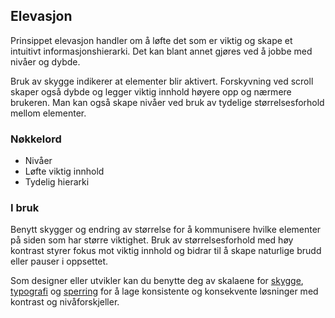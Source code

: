 ## Elevasjon

Prinsippet elevasjon handler om å løfte det som er viktig og skape et intuitivt informasjonshierarki. Det kan blant annet gjøres ved å jobbe med nivåer og dybde.

Bruk av skygge indikerer at elementer blir aktivert. Forskyvning ved scroll skaper også dybde og legger viktig innhold høyere opp og nærmere brukeren. Man kan også skape nivåer ved bruk av tydelige størrelsesforhold mellom elementer.

### Nøkkelord

-   Nivåer
-   Løfte viktig innhold
-   Tydelig hierarki

### I bruk

Benytt skygger og endring av størrelse for å kommunisere hvilke elementer på siden som har større viktighet. Bruk av størrelsesforhold med høy kontrast styrer fokus mot viktig innhold og bidrar til å skape naturlige brudd eller pauser i oppsettet.

Som designer eller utvikler kan du benytte deg av skalaene for [skygge](), [typografi]() og [sperring]() for å lage konsistente og konsekvente løsninger med kontrast og nivåforskjeller.
